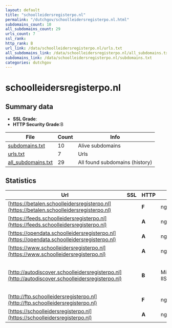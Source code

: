 ```yaml
---
layout: default
title: "schoolleidersregisterpo.nl"
permalink: "/dutchgov/schoolleidersregisterpo.nl.html"
subdomains_count: 10
all_subdomains_count: 29
urls_count: 7
ssl_rank: 
http_rank: B
url_link: /data/schoolleidersregisterpo.nl/urls.txt
all_subdomains_link: /data/schoolleidersregisterpo.nl/all_subdomains.txt
subdomains_link: /data/schoolleidersregisterpo.nl/subdomains.txt
categories: dutchgov
---
```



# schoolleidersregisterpo.nl
## Summary data


 - **SSL Grade**:
 - **HTTP Security Grade**:B


| File       | Count | Info |
|------------|-------|------|
|[subdomains.txt](/data/schoolleidersregisterpo.nl/subdomains.txt)|10|Alive subdomains|
|[urls.txt](/data/schoolleidersregisterpo.nl/urls.txt)|7|Urls|
|[all_subdomains.txt](/data/schoolleidersregisterpo.nl/all_subdomains.txt)|29|All found subdomains (history)|


## Statistics


| Url | SSL | HTTP | Server | Cookie | HSTS | CORS | CTO | CSP | XFO | XXP | RP |FP| Tech |Title |
|--------|-------|-------|------|------|------|------|------|------|------|------|------|------|------|------|
|[https://betalen.schoolleidersregisterpo.nl](https://betalen.schoolleidersregisterpo.nl)| | **F**|nginx| | | | | | | | :white_check_mark: | |Nginx|503 Service Temp...|
|[https://feeds.schoolleidersregisterpo.nl](https://feeds.schoolleidersregisterpo.nl)| | **A**|nginx| |:white_check_mark: | | | | :white_check_mark: | :white_check_mark: | :white_check_mark: | |HSTS Nginx||
|[https://opendata.schoolleidersregisterpo.nl](https://opendata.schoolleidersregisterpo.nl)| | **A**|nginx| |:white_check_mark: | | | | :white_check_mark: | :white_check_mark: | :white_check_mark: | |HSTS Nginx||
|[https://www.schoolleidersregisterpo.nl](https://www.schoolleidersregisterpo.nl)| | **A**|nginx| |:white_check_mark: | | |:warning: | :white_check_mark: | :white_check_mark: | :white_check_mark: | |Bloomreach HSTS Nginx|Home | Schoollei...|
|[http://autodiscover.schoolleidersregisterpo.nl](http://autodiscover.schoolleidersregisterpo.nl)| | **B**|Microsoft-IIS/10.0|:white_check_mark: |:white_check_mark: | | | | :white_check_mark: | :white_check_mark: | :white_check_mark: | |IIS:10.0 Microsoft ASP.NET Windows Server||
|[http://ftp.schoolleidersregisterpo.nl](http://ftp.schoolleidersregisterpo.nl)| | **F**|nginx/1.18.0| | | | | | | | :white_check_mark: | |Nginx:1.18.0|Combell.com Park...|
|[https://schoolleidersregisterpo.nl](https://schoolleidersregisterpo.nl)| | **A**|nginx| |:white_check_mark: | | |:warning: | :white_check_mark: | :white_check_mark: | :white_check_mark: | |HSTS Nginx|301 Moved Perman...|

